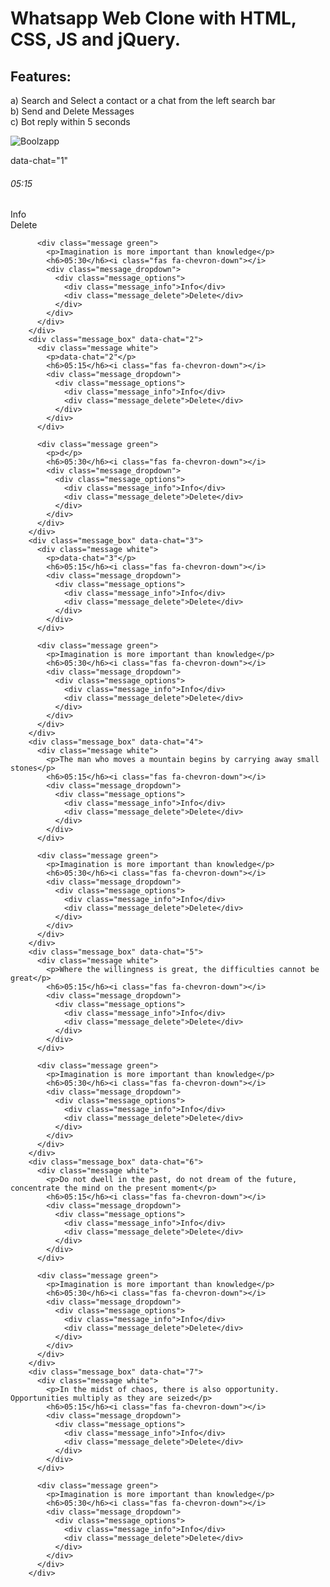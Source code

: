 # Whatsapp Web Clone with HTML, CSS, JS and jQuery.

## Features: <br>
a) Search and Select a contact or a chat from the left search bar <br>
b) Send and Delete Messages <br>
c) Bot reply within 5 seconds <br>


![Boolzapp](https://user-images.githubusercontent.com/47163218/62525592-f7b42080-b837-11e9-89d7-ec0de0211a14.png)

 <div class="message_box" data-chat="1">
          <div class="message white">
            <p>data-chat="1"</p>
            <h6>05:15</h6><i class="fas fa-chevron-down"></i>
            <div class="message_dropdown">
              <div class="message_options">
                <div class="message_info">Info</div>
                <div class="message_delete">Delete</div>
              </div>
            </div>
          </div>

          <div class="message green">
            <p>Imagination is more important than knowledge</p>
            <h6>05:30</h6><i class="fas fa-chevron-down"></i>
            <div class="message_dropdown">
              <div class="message_options">
                <div class="message_info">Info</div>
                <div class="message_delete">Delete</div>
              </div>
            </div>
          </div>
        </div>
        <div class="message_box" data-chat="2">
          <div class="message white">
            <p>data-chat="2"</p>
            <h6>05:15</h6><i class="fas fa-chevron-down"></i>
            <div class="message_dropdown">
              <div class="message_options">
                <div class="message_info">Info</div>
                <div class="message_delete">Delete</div>
              </div>
            </div>
          </div>

          <div class="message green">
            <p>d</p>
            <h6>05:30</h6><i class="fas fa-chevron-down"></i>
            <div class="message_dropdown">
              <div class="message_options">
                <div class="message_info">Info</div>
                <div class="message_delete">Delete</div>
              </div>
            </div>
          </div>
        </div>
        <div class="message_box" data-chat="3">
          <div class="message white">
            <p>data-chat="3"</p>
            <h6>05:15</h6><i class="fas fa-chevron-down"></i>
            <div class="message_dropdown">
              <div class="message_options">
                <div class="message_info">Info</div>
                <div class="message_delete">Delete</div>
              </div>
            </div>
          </div>

          <div class="message green">
            <p>Imagination is more important than knowledge</p>
            <h6>05:30</h6><i class="fas fa-chevron-down"></i>
            <div class="message_dropdown">
              <div class="message_options">
                <div class="message_info">Info</div>
                <div class="message_delete">Delete</div>
              </div>
            </div>
          </div>
        </div>
        <div class="message_box" data-chat="4">
          <div class="message white">
            <p>The man who moves a mountain begins by carrying away small stones</p>
            <h6>05:15</h6><i class="fas fa-chevron-down"></i>
            <div class="message_dropdown">
              <div class="message_options">
                <div class="message_info">Info</div>
                <div class="message_delete">Delete</div>
              </div>
            </div>
          </div>

          <div class="message green">
            <p>Imagination is more important than knowledge</p>
            <h6>05:30</h6><i class="fas fa-chevron-down"></i>
            <div class="message_dropdown">
              <div class="message_options">
                <div class="message_info">Info</div>
                <div class="message_delete">Delete</div>
              </div>
            </div>
          </div>
        </div>
        <div class="message_box" data-chat="5">
          <div class="message white">
            <p>Where the willingness is great, the difficulties cannot be great</p>
            <h6>05:15</h6><i class="fas fa-chevron-down"></i>
            <div class="message_dropdown">
              <div class="message_options">
                <div class="message_info">Info</div>
                <div class="message_delete">Delete</div>
              </div>
            </div>
          </div>

          <div class="message green">
            <p>Imagination is more important than knowledge</p>
            <h6>05:30</h6><i class="fas fa-chevron-down"></i>
            <div class="message_dropdown">
              <div class="message_options">
                <div class="message_info">Info</div>
                <div class="message_delete">Delete</div>
              </div>
            </div>
          </div>
        </div>
        <div class="message_box" data-chat="6">
          <div class="message white">
            <p>Do not dwell in the past, do not dream of the future, concentrate the mind on the present moment</p>
            <h6>05:15</h6><i class="fas fa-chevron-down"></i>
            <div class="message_dropdown">
              <div class="message_options">
                <div class="message_info">Info</div>
                <div class="message_delete">Delete</div>
              </div>
            </div>
          </div>

          <div class="message green">
            <p>Imagination is more important than knowledge</p>
            <h6>05:30</h6><i class="fas fa-chevron-down"></i>
            <div class="message_dropdown">
              <div class="message_options">
                <div class="message_info">Info</div>
                <div class="message_delete">Delete</div>
              </div>
            </div>
          </div>
        </div>
        <div class="message_box" data-chat="7">
          <div class="message white">
            <p>In the midst of chaos, there is also opportunity. Opportunities multiply as they are seized</p>
            <h6>05:15</h6><i class="fas fa-chevron-down"></i>
            <div class="message_dropdown">
              <div class="message_options">
                <div class="message_info">Info</div>
                <div class="message_delete">Delete</div>
              </div>
            </div>
          </div>

          <div class="message green">
            <p>Imagination is more important than knowledge</p>
            <h6>05:30</h6><i class="fas fa-chevron-down"></i>
            <div class="message_dropdown">
              <div class="message_options">
                <div class="message_info">Info</div>
                <div class="message_delete">Delete</div>
              </div>
            </div>
          </div>
        </div>